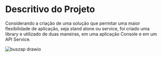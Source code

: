 # Descritivo do Projeto

Considerando a criação de uma solução que permitar uma maior flexibilidade de aplicação, seja stand alone ou service, foi criado uma library e utilizado de duas maneiras, em uma aplicação Console e em um API Service.

![buszap drawio](https://github.com/eric-issami/buszap-dev-desafio-api/assets/82893499/31db5aa4-cc81-4363-8fef-043727b5c833)


